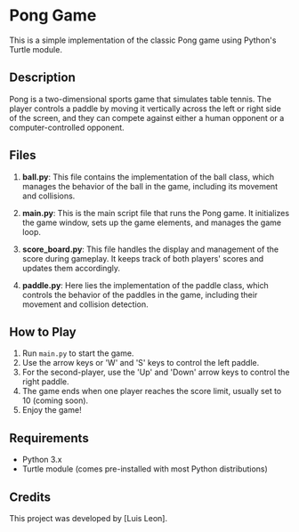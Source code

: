 # Pong Game

This is a simple implementation of the classic Pong game using Python's Turtle module.

## Description

Pong is a two-dimensional sports game that simulates table tennis. The player controls a paddle by moving it vertically across the left or right side of the screen, and they can compete against either a human opponent or a computer-controlled opponent.

## Files

1. **ball.py**: This file contains the implementation of the ball class, which manages the behavior of the ball in the game, including its movement and collisions.
   
2. **main.py**: This is the main script file that runs the Pong game. It initializes the game window, sets up the game elements, and manages the game loop.
   
3. **score_board.py**: This file handles the display and management of the score during gameplay. It keeps track of both players' scores and updates them accordingly.
   
4. **paddle.py**: Here lies the implementation of the paddle class, which controls the behavior of the paddles in the game, including their movement and collision detection.

## How to Play

1. Run `main.py` to start the game.
2. Use the arrow keys or 'W' and 'S' keys to control the left paddle.
3. For the second-player, use the 'Up' and 'Down' arrow keys to control the right paddle.
4. The game ends when one player reaches the score limit, usually set to 10 (coming soon).
5. Enjoy the game!

## Requirements

- Python 3.x
- Turtle module (comes pre-installed with most Python distributions)

## Credits

This project was developed by [Luis Leon].
